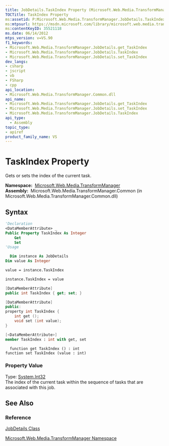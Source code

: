 ```yaml
---
title: JobDetails.TaskIndex Property (Microsoft.Web.Media.TransformManager)
TOCTitle: TaskIndex Property
ms:assetid: P:Microsoft.Web.Media.TransformManager.JobDetails.TaskIndex
ms:mtpsurl: https://msdn.microsoft.com/library/microsoft.web.media.transformmanager.jobdetails.taskindex(v=VS.90)
ms:contentKeyID: 35521118
ms.date: 06/14/2012
mtps_version: v=VS.90
f1_keywords:
- Microsoft.Web.Media.TransformManager.JobDetails.get_TaskIndex
- Microsoft.Web.Media.TransformManager.JobDetails.TaskIndex
- Microsoft.Web.Media.TransformManager.JobDetails.set_TaskIndex
dev_langs:
- csharp
- jscript
- vb
- FSharp
- cpp
api_location:
- Microsoft.Web.Media.TransformManager.Common.dll
api_name:
- Microsoft.Web.Media.TransformManager.JobDetails.get_TaskIndex
- Microsoft.Web.Media.TransformManager.JobDetails.set_TaskIndex
- Microsoft.Web.Media.TransformManager.JobDetails.TaskIndex
api_type:
  - Assembly
topic_type:
- apiref
product_family_name: VS
---
```


# TaskIndex Property

Gets or sets the index of the current task.

**Namespace:**  [Microsoft.Web.Media.TransformManager](microsoft-web-media-transformmanager-namespace.md)  
**Assembly:**  Microsoft.Web.Media.TransformManager.Common (in Microsoft.Web.Media.TransformManager.Common.dll)

## Syntax

```vb
'Declaration
<DataMemberAttribute> _
Public Property TaskIndex As Integer
    Get
    Set
'Usage

  Dim instance As JobDetails
Dim value As Integer

value = instance.TaskIndex

instance.TaskIndex = value
```

```csharp
[DataMemberAttribute]
public int TaskIndex { get; set; }
```

```cpp
[DataMemberAttribute]
public:
property int TaskIndex {
    int get ();
    void set (int value);
}
```

``` fsharp
[<DataMemberAttribute>]
member TaskIndex : int with get, set
```

```jscript
  function get TaskIndex () : int
function set TaskIndex (value : int)
```

### Property Value

Type: [System.Int32](https://msdn.microsoft.com/library/td2s409d)  
The index of the current task within the sequence of tasks that are associated with this job.  

## See Also

### Reference

[JobDetails Class](jobdetails-class-microsoft-web-media-transformmanager.md)

[Microsoft.Web.Media.TransformManager Namespace](microsoft-web-media-transformmanager-namespace.md)

